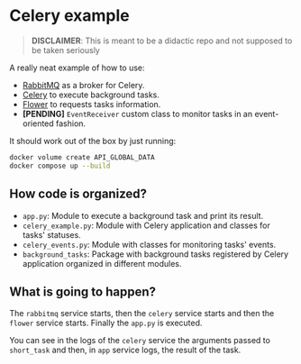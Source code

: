 # Celery example

> **DISCLAIMER**: This is meant to be a didactic repo and not supposed to be taken seriously

A really neat example of how to use:

- [RabbitMQ](https://www.rabbitmq.com/) as a broker for Celery.
- [Celery](https://docs.celeryq.dev/en/latest/index.html) to execute background tasks.
- [Flower](https://flower.readthedocs.io/en/latest/) to requests tasks information.
- **[PENDING]** `EventReceiver` custom class to monitor tasks in an event-oriented fashion.

It should work out of the box by just running:

```bash
docker volume create API_GLOBAL_DATA
docker compose up --build
```

## How code is organized?

- `app.py`: Module to execute a background task and print its result.
- `celery_example.py`: Module with Celery application and classes for tasks' statuses.
- `celery_events.py`: Module with classes for monitoring tasks' events.
- `background_tasks`: Package with background tasks registered by Celery application organized in different modules.

## What is going to happen?

The `rabbitmq` service starts, then the `celery` service starts and then the
`flower` service starts. Finally the `app.py` is executed.

You can see in the logs of the `celery` service the arguments passed to `short_task` and then, in `app` service logs, the result of the task.
